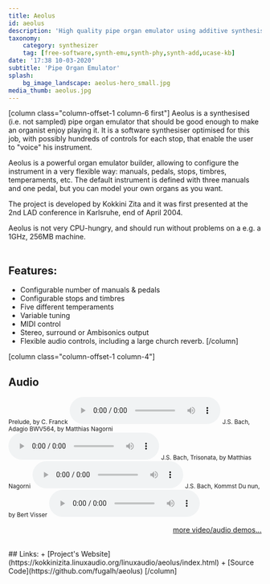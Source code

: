 ```yaml
---
title: Aeolus
id: aeolus
description: 'High quality pipe organ emulator using additive synthesis'
taxonomy:
    category: synthesizer
    tag: [free-software,synth-emu,synth-phy,synth-add,ucase-kb]
date: '17:38 10-03-2020'
subtitle: 'Pipe Organ Emulator'
splash:
    bg_image_landscape: aeolus-hero_small.jpg
media_thumb: aeolus.jpg
---
```

[column class="column-offset-1 column-6 first"]
Aeolus is a synthesised (i.e. not sampled) pipe organ emulator that should be good enough to make an organist enjoy playing it. It is a software synthesiser optimised for this job, with possibly hundreds of controls for each stop, that enable the user to "voice" his instrument. 

Aeolus is a powerful organ emulator builder, allowing to configure the instrument in a very flexible way: manuals, pedals, stops, timbres, temperaments, etc. The default instrument is defined with three manuals and one pedal,
but you can model your own organs as you want.

The project is developed by Kokkini Zita and it was first presented at the 2nd LAD conference in Karlsruhe, end of April 2004.

Aeolus is not very CPU-hungry, and should run without problems on a e.g. a 1GHz, 256MB machine.
<br>
<br>

## Features:
+ Configurable number of manuals & pedals
+ Configurable stops and timbres
+ Five different temperaments
+ Variable tuning
+ MIDI control
+ Stereo, surround or Ambisonics output
+ Flexible audio controls, including a large church reverb.
[/column]

[column class="column-offset-1 column-4"]
## Audio
<small>Prelude, by C. Franck</small>
![Franck-bv.ogg](Franck-bv.ogg)
<small>J.S. Bach, Adagio BWV564, by Matthias Nagorni</small>
![BWV564b-mn.ogg](BWV564b-mn.ogg)
<small>J.S. Bach, Trisonata, by Matthias Nagorni</small>
![Triosonata.ogg](Triosonata.ogg)
<small>J.S. Bach, Kommst Du nun, by Bert Visser</small>
![BWV650-bv.ogg](BWV650-bv.ogg)
<br>
<p align="right">
 <a href="https://wiki.zynthian.org/index.php/Zynthian_Sound_Demos" target="_blank">more video/audio demos...</a>
</p>
<br>
## Links:
+ [Project's Website](https://kokkinizita.linuxaudio.org/linuxaudio/aeolus/index.html)
+ [Source Code](https://github.com/fugalh/aeolus)
[/column]
